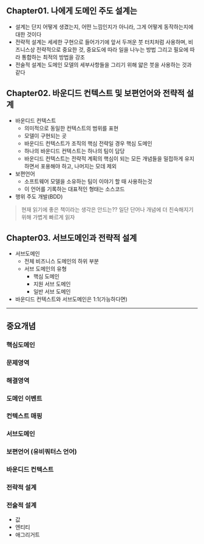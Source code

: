 ## Chapter01. 나에게 도메인 주도 설계는
- 설계는 단지 어떻게 생겼는지, 어떤 느낌인지가 아니라, 그게 어떻게 동작하는지에 대한 것이다
- 전략적 설계는 세세한 구현으로 들어가기에 앞서 두꺼운 붓 터치처럼 사용하며, 비즈니스상 전략적으로 중요한 것, 중요도에 따라 일을 나누는 방법 그리고 필요에 따라 통합하는 최적의 방법을 강조
- 전술적 설계는 도메인 모델의 세부사항들을 그리기 위해 얇은 붓을 사용하는 것과 같다

## Chapter02. 바운디드 컨텍스트 및 보편언어와 전략적 설계
- 바운디드 컨텍스트
    - 의미적으로 동일한 컨텍스트의 범위를 표현
    - 모델이 구현되는 곳
    - 바운디드 컨텍스트가 조직의 핵심 전략일 경우 핵심 도메인
    - 하나의 바운디드 컨텍스트는 하나의 팀이 담당
    - 바운디드 컨텍스트는 전략적 계획의 핵심이 되는 모든 개념들을 밀접하게 유지하면서 포용해야 하고, 나머지는 모데 제외
- 보편언어
    - 소프트웨어 모델을 소유하는 팀이 이야기 할 때 사용하는것
    - 이 언어를 기록하는 대표적인 형태는 소스코드
- 행위 주도 개발(BDD)

> 현재 읽기에 좋은 책이라는 생각은 안드는??
> 일단 단어나 개념에 더 친숙해지기 위해 가볍게 빠르게 읽자

## Chapter03. 서브도메인과 전략적 설계
- 서브도메인
    - 전체 비즈니스 도메인의 하위 부분
    - 서브 도메인의 유형
        - 핵심 도메인
        - 지원 서브 도메인
        - 일반 서브 도메인
- 바운디드 컨텍스트와 서브도메인은 1:1(가능하다면)

---

## 중요개념
### 핵심도메인
### 문제영역
### 해결영역
### 도메인 이벤트
### 컨텍스트 매핑
### 서브도메인
### 보편언어 (유비쿼터스 언어)
### 바운디드 컨텍스트
### 전략적 설계
### 전술적 설계
- 값
- 엔티티
- 애그리거트
